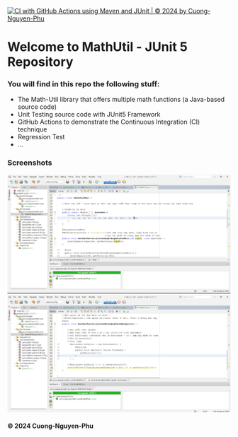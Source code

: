 [![CI with GitHub Actions using Maven and JUnit | © 2024 by Cuong-Nguyen-Phu](https://github.com/CuongNP284/mathutil-junit5/actions/workflows/ci-with-maven.yml/badge.svg)](https://github.com/CuongNP284/mathutil-junit5/actions/workflows/ci-with-maven.yml)

# Welcome to MathUtil - JUnit 5 Repository
### You will find in this repo the following stuff:
* The Math-Util library that offers multiple math functions (a Java-based source code)
* Unit Testing source code with JUnit5 Framework
* GitHub Actions to demonstrate the Continuous Integration (CI) technique
* Regression Test 
* ...

### Screenshots
![DDT & TDD with JUnit](https://github.com/CuongNP284/mathutil-junit5/blob/main/images/DDT%20Test.png)
![JUnit5 & Lambda Expression](https://github.com/CuongNP284/mathutil-junit5/blob/main/images/JUnit5%20and%20Lambda.png)

#### © 2024 Cuong-Nguyen-Phu
